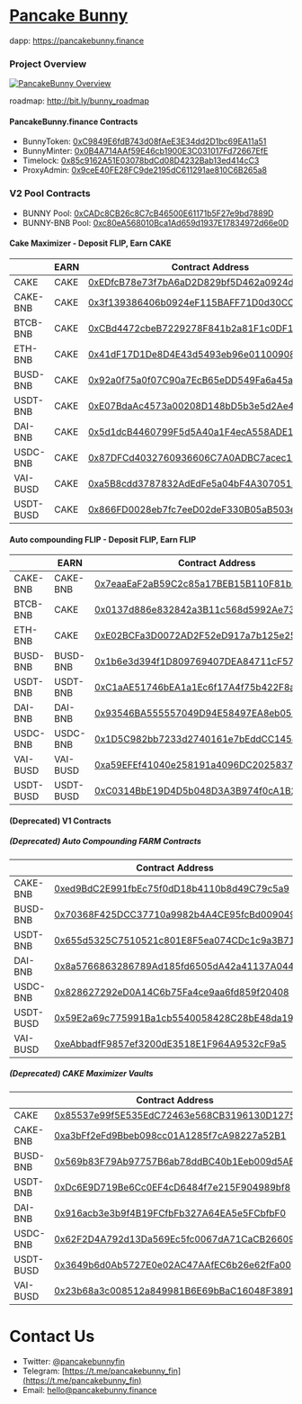 # [Pancake Bunny](https://pancakebunny.finance)
dapp: https://pancakebunny.finance

### Project Overview  
[![PancakeBunny Overview](http://img.youtube.com/vi/xPUI9Eku4pE/default.jpg)](https://youtu.be/xPUI9Eku4pE)

roadmap: http://bit.ly/bunny_roadmap

#### PancakeBunny.finance Contracts
- BunnyToken: [0xC9849E6fdB743d08fAeE3E34dd2D1bc69EA11a51](https://bscscan.com/address/0xC9849E6fdB743d08fAeE3E34dd2D1bc69EA11a51)
- BunnyMinter: [0x0B4A714AAf59E46cb1900E3C031017Fd72667EfE](https://bscscan.com/address/0x0B4A714AAf59E46cb1900E3C031017Fd72667EfE) 
- Timelock: [0x85c9162A51E03078bdCd08D4232Bab13ed414cC3](https://bscscan.com/address/0x85c9162A51E03078bdCd08D4232Bab13ed414cC3)
- ProxyAdmin: [0x9ceE40FE28FC9de2195dC611291ae810C6B265a8](https://bscscan.com/address/0x9ceE40FE28FC9de2195dC611291ae810C6B265a8)

### V2 Pool Contracts
- BUNNY Pool: [0xCADc8CB26c8C7cB46500E61171b5F27e9bd7889D](https://bscscan.com/address/0xCADc8CB26c8C7cB46500E61171b5F27e9bd7889D)
- BUNNY-BNB Pool: [0xc80eA568010Bca1Ad659d1937E17834972d66e0D](https://bscscan.com/address/0xc80eA568010Bca1Ad659d1937E17834972d66e0D)

#### Cake Maximizer - Deposit FLIP, Earn CAKE
|     | EARN |     Contract Address |
|------|-----|--------------|
| CAKE | CAKE | [0xEDfcB78e73f7bA6aD2D829bf5D462a0924da28eD](https://bscscan.com/address/0xEDfcB78e73f7bA6aD2D829bf5D462a0924da28eD)|
| CAKE-BNB | CAKE | [0x3f139386406b0924eF115BAFF71D0d30CC090Bd5](https://bscscan.com/address/0x3f139386406b0924eF115BAFF71D0d30CC090Bd5)|
| BTCB-BNB | CAKE | [0xCBd4472cbeB7229278F841b2a81F1c0DF1AD0058](https://bscscan.com/address/0xCBd4472cbeB7229278F841b2a81F1c0DF1AD0058)|
| ETH-BNB | CAKE | [0x41dF17D1De8D4E43d5493eb96e01100908FCcc4f](https://bscscan.com/address/0x41dF17D1De8D4E43d5493eb96e01100908FCcc4f)|
| BUSD-BNB | CAKE | [0x92a0f75a0f07C90a7EcB65eDD549Fa6a45a4975C](https://bscscan.com/address/0x92a0f75a0f07C90a7EcB65eDD549Fa6a45a4975C)|
| USDT-BNB | CAKE | [0xE07BdaAc4573a00208D148bD5b3e5d2Ae4Ebd0Cc](https://bscscan.com/address/0xE07BdaAc4573a00208D148bD5b3e5d2Ae4Ebd0Cc)|
| DAI-BNB | CAKE | [0x5d1dcB4460799F5d5A40a1F4ecA558ADE1c56831](https://bscscan.com/address/0x5d1dcB4460799F5d5A40a1F4ecA558ADE1c56831)|
| USDC-BNB | CAKE | [0x87DFCd4032760936606C7A0ADBC7acec1885293F](https://bscscan.com/address/0x87DFCd4032760936606C7A0ADBC7acec1885293F)|
| VAI-BUSD | CAKE | [0xa5B8cdd3787832AdEdFe5a04bF4A307051538FF2](https://bscscan.com/address/0xa5B8cdd3787832AdEdFe5a04bF4A307051538FF2)|
| USDT-BUSD | CAKE | [0x866FD0028eb7fc7eeD02deF330B05aB503e199d4](https://bscscan.com/address/0x866FD0028eb7fc7eeD02deF330B05aB503e199d4)|

#### Auto compounding FLIP - Deposit FLIP, Earn FLIP
|     | EARN |     Contract Address |
|------|-----|--------------|
| CAKE-BNB | CAKE-BNB | [0x7eaaEaF2aB59C2c85a17BEB15B110F81b192e98a](https://bscscan.com/address/0x7eaaEaF2aB59C2c85a17BEB15B110F81b192e98a)|
| BTCB-BNB | CAKE | [0x0137d886e832842a3B11c568d5992Ae73f7A792e](https://bscscan.com/address/0x0137d886e832842a3B11c568d5992Ae73f7A792e)|
| ETH-BNB | CAKE | [0xE02BCFa3D0072AD2F52eD917a7b125e257c26032](https://bscscan.com/address/0xE02BCFa3D0072AD2F52eD917a7b125e257c26032)|
| BUSD-BNB | BUSD-BNB | [0x1b6e3d394f1D809769407DEA84711cF57e507B99](https://bscscan.com/address/0x1b6e3d394f1D809769407DEA84711cF57e507B99)|
| USDT-BNB | USDT-BNB | [0xC1aAE51746bEA1a1Ec6f17A4f75b422F8a656ee6](https://bscscan.com/address/0xC1aAE51746bEA1a1Ec6f17A4f75b422F8a656ee6)|
| DAI-BNB | DAI-BNB | [0x93546BA555557049D94E58497EA8eb057a3df939](https://bscscan.com/address/0x93546BA555557049D94E58497EA8eb057a3df939)|
| USDC-BNB | USDC-BNB | [0x1D5C982bb7233d2740161e7bEddCC14548C71186](https://bscscan.com/address/0x1D5C982bb7233d2740161e7bEddCC14548C71186)|
| VAI-BUSD | VAI-BUSD | [0xa59EFEf41040e258191a4096DC202583765a43E7](https://bscscan.com/address/0xa59EFEf41040e258191a4096DC202583765a43E7)|
| USDT-BUSD | USDT-BUSD | [0xC0314BbE19D4D5b048D3A3B974f0cA1B2cEE5eF3](https://bscscan.com/address/0xC0314BbE19D4D5b048D3A3B974f0cA1B2cEE5eF3)|


#### (Deprecated) V1 Contracts
##### (Deprecated) Auto Compounding FARM Contracts 
|     |      Contract Address |
|-----------|--------------|
| CAKE-BNB | [0xed9BdC2E991fbEc75f0dD18b4110b8d49C79c5a9](https://bscscan.com/address/0xed9BdC2E991fbEc75f0dD18b4110b8d49C79c5a9)|
| BUSD-BNB | [0x70368F425DCC37710a9982b4A4CE95fcBd009049](https://bscscan.com/address/0x70368F425DCC37710a9982b4A4CE95fcBd009049)|
| USDT-BNB | [0x655d5325C7510521c801E8F5ea074CDc1c9a3B71](https://bscscan.com/address/0x655d5325C7510521c801E8F5ea074CDc1c9a3B71)|
| DAI-BNB | [0x8a5766863286789Ad185fd6505dA42a41137A044](https://bscscan.com/address/0x8a5766863286789Ad185fd6505dA42a41137A044)|
| USDC-BNB | [0x828627292eD0A14C6b75Fa4ce9aa6fd859f20408](https://bscscan.com/address/0x828627292eD0A14C6b75Fa4ce9aa6fd859f20408)|
| USDT-BUSD | [0x59E2a69c775991Ba1cb5540058428C28bE48da19](https://bscscan.com/address/0x59E2a69c775991Ba1cb5540058428C28bE48da19)|
| VAI-BUSD | [0xeAbbadfF9857ef3200dE3518E1F964A9532cF9a5](https://bscscan.com/address/0xeAbbadfF9857ef3200dE3518E1F964A9532cF9a5)|

##### (Deprecated) CAKE Maximizer Vaults 
|     |      Contract Address |
|-----------|--------------|
| CAKE | [0x85537e99f5E535EdC72463e568CB3196130D1275](https://bscscan.com/address/0x85537e99f5E535EdC72463e568CB3196130D1275)|
| CAKE-BNB | [0xa3bFf2eFd9Bbeb098cc01A1285f7cA98227a52B1](https://bscscan.com/address/0xa3bFf2eFd9Bbeb098cc01A1285f7cA98227a52B1)|
| BUSD-BNB | [0x569b83F79Ab97757B6ab78ddBC40b1Eeb009d5AB](https://bscscan.com/address/0x569b83F79Ab97757B6ab78ddBC40b1Eeb009d5AB)|
| USDT-BNB | [0xDc6E9D719Be6Cc0EF4cD6484f7e215F904989bf8](https://bscscan.com/address/0xDc6E9D719Be6Cc0EF4cD6484f7e215F904989bf8)|
| DAI-BNB | [0x916acb3e3b9f4B19FCfbFb327A64EA5e5FCbfbF0](https://bscscan.com/address/0x916acb3e3b9f4B19FCfbFb327A64EA5e5FCbfbF0)|
| USDC-BNB | [0x62F2D4A792d13Da569Ec5fc0067dA71CaCB26609](https://bscscan.com/address/0x62F2D4A792d13Da569Ec5fc0067dA71CaCB26609)|
| USDT-BUSD | [0x3649b6d0Ab5727E0e02AC47AAfEC6b26e62fFa00](https://bscscan.com/address/0x3649b6d0Ab5727E0e02AC47AAfEC6b26e62fFa00)|
| VAI-BUSD | [0x23b68a3c008512a849981B6E69bBaC16048F3891](https://bscscan.com/address/0x23b68a3c008512a849981B6E69bBaC16048F3891)|

# Contact Us
- Twitter: [@pancakebunnyfin](https://twitter.com/pancakebunnyfin)
- Telegram: [https://t.me/pancakebunny_fin](https://t.me/pancakebunny_fin)
- Email: [hello@pancakebunny.finance](mailto:hello@pancakebunny.finance)
